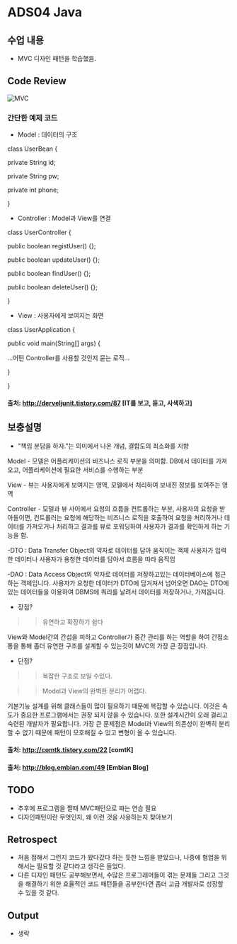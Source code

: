 # ADS04 Java 

## 수업 내용
- MVC 디자인 패턴을 학습했음.

## Code Review


![MVC](http://cfile3.uf.tistory.com/image/2309334953E48F84158AD5)

### 간단한 예제 코드

- Model : 데이터의 구조

class UserBean {

private String id;

private String pw;

private int phone;

}

- Controller : Model과 View를 연결

class UserController {

public boolean registUser() {};

public boolean updateUser() {};

public boolean findUser() {};

public boolean deleteUser() {};

}

- View : 사용자에게 보여지는 화면 

class UserApplication {

public void main(String[] args) {


...어떤 Controller를 사용할 것인지 묻는 로직...


}

}



#### 출처: http://derveljunit.tistory.com/87 [IT를 보고, 듣고, 사색하고]


## 보충설명

- "책임 분담을 하자."는 의미에서 나온 개념, 결합도의 최소화를 지향

Model - 모델은 어플리케이션의 비즈니스 로직 부분을 의미함. DB에서 데이터를 가져오고, 어플리케이션에 필요한 서비스를 수행하는 부분

View - 뷰는 사용자에게 보여지는 영역, 모델에서 처리하여 보내진 정보를 보여주는 영역

Controller - 모델과 뷰 사이에서 요청의 흐름을 컨트롤하는 부분, 사용자의 요청을 받아들이면, 컨트롤러는 요청에 해당하는 비즈니스 로직을 호출하여 요청을 처리하거나 데이터를 가져오거나 처리하고 결과를 뷰로 포워딩하여 사용자가 결과를 확인하게 하는 기능을 함.


-DTO : Data Transfer Object의 약자로 데이터를 담아 움직이는 객체
사용자가 입력한 데이터나 사용자가 용청한 데이터를 담아서 흐름을 따라 움직임

-DAO : Data Access Object의 약자로 데이터를 저장하고있는 데이터베이스에 접근하는 객체입니다.
사용자가 요청한 데이터가 DTO에 담겨져서 넘어오면 DAO는 DTO에 있는 데이터들을 이용하여 DBMS에 쿼리를 날려서 데이터를 저장하거나, 가져옵니다. 

- 장점?

>> 유연하고 확장하기 쉽다

View와 Model간의 간섭을 피하고 Controller가 중간 관리를 하는 역할을 하여 간접소통을 통해 좀더 유연한 구조를 설계할 수 있는것이 MVC의 가장 큰 장점입니다.

- 단점?

>> 복잡한 구조로 보일 수있다.

>> Model과 View의 완벽한 분리가 어렵다.

기본기능 설계를 위해 클래스들이 많이 필요하기 때문에 복잡할 수 있습니다. 이것은 속도가 중요한 프로그램에서는 권장 되지 않을 수 있습니다. 또한 설계시간이 오래 걸리고 숙련된 개발자가 필요합니다. 
가장 큰 문제점은 Model과 View의 의존성이 완벽히 분리 할 수 없기 때문에 패턴이 모호해질 수 있고 변형이 올 수 있습니다.



#### 출처: http://comtk.tistory.com/22 [comtK]
#### 출처: http://blog.embian.com/49 [Embian Blog]


## TODO

- 추후에 프로그램을 짤때 MVC패턴으로 짜는 연습 필요
- 디자인패턴이란 무엇인지, 왜 이런 것을 사용하는지 찾아보기


## Retrospect

- 처음 접해서 그런지 코드가 왔다갔다 하는 듯한 느낌을 받았으나, 나중에 협업을 위해서는 필요할 것 같다라고 생각은 들었다.
- 다른 디자인 패턴도 공부해보면서, 수많은 프로그래머들이 겪는 문제들 그리고 그것을 해결하기 위한 효율적인 코드 패턴들을 공부한다면 좀더 고급 개발자로 성장할 수 있을 것 같다.


## Output
- 생략
